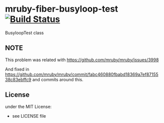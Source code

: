 # mruby-fiber-busyloop-test   [![Build Status](https://travis-ci.org/udzura/mruby-fiber-busyloop-test.svg?branch=master)](https://travis-ci.org/udzura/mruby-fiber-busyloop-test)

BusyloopTest class

## NOTE

This problem was related with https://github.com/mruby/mruby/issues/3998

And fixed in https://github.com/mruby/mruby/commit/fabc460880fbabd18369a7ef8715538c83ebffc9 and commits around this.

## License
under the MIT License:
- see LICENSE file

